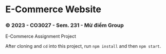 # E-Commerce Website

### © 2023 - CO3027 - Sem. 231 - Mừ điểm Group

E-Commerce Assignment Project

After cloning and `cd` into this project, run `npm install` and then `npm start`.
